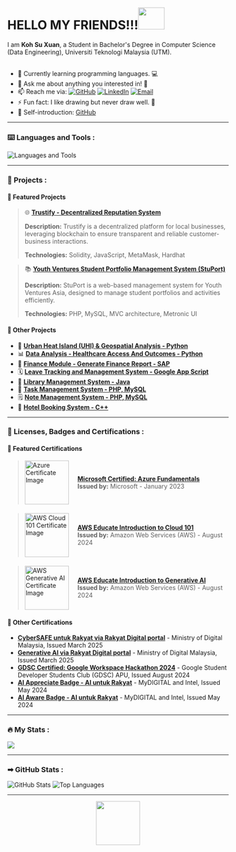 # HELLO MY FRIENDS!!!<img src="https://user-images.githubusercontent.com/128119778/229175365-2f9d1277-5b42-4efc-a0f0-34ba166fdf0e.gif" width="60" height="50">

I am **Koh Su Xuan**, a Student in Bachelor's Degree in Computer Science (Data Engineering), Universiti Teknologi Malaysia (UTM).<br/><br/>

- 🌱 Currently learning programming languages. :computer:
- 💬 Ask me about anything you interested in! :crystal_ball:
- 📫 Reach me via: 
    <a href="https://github.com/kohxuan" target="_blank"><img alt="GitHub" src="https://img.shields.io/badge/-@kohxuan-181717?style=flat-square&logo=GitHub&logoColor=white"></a>
    <a href="https://www.linkedin.com/in/su-xuan-koh-824795260/" target="_blank"><img alt="LinkedIn" src="https://img.shields.io/badge/-kohxuan-blue?style=flat-square&logo=Linkedin&logoColor=white&link=www.linkedin.com/in/su-xuan-koh-824795260/"></a>
    <a href="mailto:koh.xuan@graduate.utm.my" target="_blank"><img alt="Email" src="https://img.shields.io/badge/-koh.xuan@graduate.utm.my-c14438?style=flat-square&logo=Gmail&logoColor=white"></a>
- ⚡ Fun fact: I like drawing but never draw well. :art:
- 📮 Self-introduction: [GitHub](https://github.com/kohxuan)

---

### :keyboard: Languages and Tools : 
<!-- <a href="https://www.w3schools.com/cpp/" target="_blank"><img alt="C++" src="https://user-images.githubusercontent.com/128120717/228771294-d9ab05a8-c88c-455a-b375-2e8896ec801f.png" width="30"></a> -->
![Languages and Tools](https://skillicons.dev/icons?i=cpp,html,css,figma,php,java,py)

---

### 🚀 Projects :
#### 🌟 Featured Projects
> 🌐 **[Trustify - Decentralized Reputation System](https://github.com/kohxuan/MYUniversitiesHackathon_HackQuest)**
> 
> **Description:** Trustify is a decentralized platform for local businesses, leveraging blockchain to ensure transparent and reliable customer-business interactions.
> 
> **Technologies:** Solidity, JavaScript, MetaMask, Hardhat

> 📚 **[Youth Ventures Student Portfolio Management System (StuPort)](https://github.com/kohxuan/Explorer_StuPort)**
> 
> **Description:** StuPort is a web-based management system for Youth Ventures Asia, designed to manage student portfolios and activities efficiently.
>
> **Technologies:** PHP, MySQL, MVC architecture, Metronic UI

#### 📁 Other Projects

- 🌆 **[Urban Heat Island (UHI) & Geospatial Analysis - Python](https://github.com/kohxuan/EYOpenScienceAIDataChallengeProgram)**
- 📊 **[Data Analysis - Healthcare Access And Outcomes - Python](https://github.com/kohxuan/DataAnalysis-HealthcareAccessAndOutcomes)**
- 💼 **[Finance Module - Generate Finance Report - SAP](https://github.com/kohxuan/FinanceModule_GenerateFinanceReport-SAP)**
- 🗓️ **[Leave Tracking and Management System - Google App Script](https://github.com/kohxuan/GoogleWorkspaceHackathon_APU)**
- 📖 **[Library Management System - Java](https://github.com/kohxuan/LibraryManagementSystem-Java)**
- 📝 **[Task Management System - PHP, MySQL](https://github.com/kohxuan/TaskManagementSystem-Task-X)**
- 🗒️ **[Note Management System - PHP, MySQL](https://github.com/kohxuan/NoteManagementSystem-PHP)**
- 🏨 **[Hotel Booking System - C++](https://github.com/kohxuan/HotelBookingSystem-Cpp)**

---

### 📜 Licenses, Badges and Certifications :

#### 🌟 Featured Certifications

<blockquote style="display: flex; align-items: center; margin-bottom: 20px;">
  <a href="https://www.credly.com/badges/01d0e878-5365-4bb5-ad82-9f3a525ce071/public_url">
    <img src="https://github.com/user-attachments/assets/a90d289d-70f8-4cba-8257-c90510312f07" alt="Azure Certificate Image" width="100" style="margin-right: 20px;">
  </a>
  <div>
    <strong><a href="https://www.credly.com/badges/01d0e878-5365-4bb5-ad82-9f3a525ce071/public_url">Microsoft Certified: Azure Fundamentals</a></strong><br>
    <strong>Issued by:</strong> Microsoft - January 2023
  </div>
</blockquote>

<blockquote style="display: flex; align-items: center; margin-bottom: 20px;">
  <a href="https://www.credly.com/badges/dc9a0d63-b5f0-499a-a1f9-8475db3c63df/public_url"><img src="https://github.com/user-attachments/assets/0c1a94bf-8dd0-4772-90e5-67ff0b698073" alt="AWS Cloud 101 Certificate Image" width="100" style="margin-right: 20px;"></a>
  <div>
    <strong><a href="https://www.credly.com/badges/dc9a0d63-b5f0-499a-a1f9-8475db3c63df/public_url">AWS Educate Introduction to Cloud 101</a></strong><br>
    <strong>Issued by:</strong> Amazon Web Services (AWS) - August 2024
  </div>
</blockquote>

<blockquote style="display: flex; align-items: center; margin-bottom: 20px;">
  <a href="https://www.credly.com/badges/6018ccca-bbcb-4d8c-aa50-68d4dab003c6/public_url"><img src="https://github.com/user-attachments/assets/4d72e083-9840-4cb8-96d5-3a39fbe3d3de" alt="AWS Generative AI Certificate Image" width="100" style="margin-right: 20px;"></a>
  <div>
    <strong><a href="https://www.credly.com/badges/6018ccca-bbcb-4d8c-aa50-68d4dab003c6/public_url">AWS Educate Introduction to Generative AI</a></strong><br>
    <strong>Issued by:</strong> Amazon Web Services (AWS) - August 2024
  </div>
</blockquote>

#### 📁 Other Certifications

- **[CyberSAFE untuk Rakyat via Rakyat Digital portal](https://portal.rakyatdigital.gov.my/#/certificate?id=a3N4MDQyOEBnbWFpbC5jb20tY3liZXJzZWN1cml0eQ%3D%3D)** - Ministry of Digital Malaysia, Issued March 2025
- **[Generative AI via Rakyat Digital portal](https://portal.rakyatdigital.gov.my/#/certificate?id=a3N4MDQyOEBnbWFpbC5jb20tZ2VuZXJhdGl2ZS1haQ%3D%3D)** - Ministry of Digital Malaysia, Issued March 2025
- **[GDSC Certified: Google Workspace Hackathon 2024](https://api.badgr.io/public/assertions/1Gw96Va5QDasXLiSI7O-Hg)** - Google Student Developer Students Club (GDSC) APU, Issued August 2024
- **[AI Appreciate Badge - AI untuk Rakyat](https://portal.rakyatdigital.gov.my/#/badge?id=U2FsdGVkX19gTgNmIJr9Lp1L2u3SUcF3RyPadRp1L2u3SoyF0dTXFVQe1Q2u3A4l)** - MyDIGITAL and Intel, Issued May 2024
- **[AI Aware Badge - AI untuk Rakyat](https://portal.rakyatdigital.gov.my/#/badge?id=U2FsdGVkX1s1L2a3S4hjs1L2a3S4h394a4CAKs9XJVGMI0ZevlScbmtmYXce1Q2u3A4l)** - MyDIGITAL and Intel, Issued May 2024
 
---

### 🔥 My Stats :
<p align="left">
    <img src="https://github-readme-streak-stats-eight.vercel.app/?user=kohxuan&theme=graywhite"/>
<!--     <img src="https://github-readme-streak-stats-eight.vercel.app/?user=kohxuan&theme=graywhite&hide_border=true&short_numbers=true"/> -->
</p>

---

### ➡ GitHub Stats :
<p align="left">
    <img alt="GitHub Stats" src="https://github-readme-stats.vercel.app/api?username=kohxuan&show_icons=true&hide=issues&icon_color=000000&hide_border=true&title_color=000000&text_color=555555&bg_color=ffffff&cache_seconds=300">
    <img alt="Top Languages" src="https://github-readme-stats.vercel.app/api/top-langs/?username=kohxuan&layout=compact&hide_border=true&title_color=000000&text_color=555555&bg_color=ffffff&langs_count=6&hide=html,CSS&cache_seconds=300">
<!--     <img alt="Top Languages" src="https://github-readme-stats.vercel.app/api/top-langs/?username=kohxuan&layout=compact&langs_count=10&hide=html,CSS&cache_seconds=300"> -->
<!--     <img alt = "GitHub Stats" src="https://github-readme-stats.vercel.app/api?username=kohxuan&show_icons=true&hide=issues&icon_color=000000&hide_border=true&title_color=5391FE&text_color=555"> -->
</p>

---

<div id="header" align="center">
  <img src="https://user-images.githubusercontent.com/128119778/229175931-ae1db102-0af3-4ce3-be37-9800486b68b0.gif" width="100"/>
</div>

<br/>

<div id="badges" align="center">
    <img src="https://komarev.com/ghpvc/?username=kohxuan&style=flat-square&color=blue" alt=""/>
</div>
